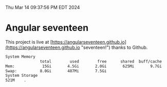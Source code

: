 Thu Mar 14 09:37:56 PM EDT 2024

# Angular seventeen


This project is live at [https://angularseventeen.github.io](https://angularseventeen.github.io "seventeen!") thanks to Github.

```bash
System Memory
               total        used        free      shared  buff/cache   available
Mem:            15Gi       4.5Gi       2.0Gi       625Mi       9.7Gi        10Gi
Swap:          8.0Gi       487Mi       7.5Gi
System Storage
521M	.

